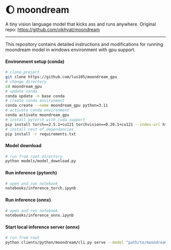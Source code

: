 # 🌔 moondream

A tiny vision language model that kicks ass and runs anywhere.
Original repo: https://github.com/vikhyat/moondream

- - - - 

This repository contains detailed instructions and modifications for running moondream model in windows environment with gpu support.

#### Environment setup (conda)
```bash
# clone project
git clone https://github.com/lus105/moondream_gpu
# change directory
cd moondream_gpu
# update conda
conda update -n base conda
# create conda environment
conda create --name moondream_gpu python=3.11
# activate conda environment
conda activate moondream_gpu
# install pytorch with cuda support
pip install torch==2.5.1+cu121 torchvision==0.20.1+cu121 --index-url https://download.pytorch.org/whl/cu121
# install rest of dependancies
pip install -r requirements.txt
```

#### Model download
```bash
# run from root directory
python models/model_download.py
```

#### Run inference (pytorch)
```bash
# open and run notebook
notebooks/inference_torch.ipynb
```

#### Run inference (onnx)
```bash
# open and run notebook
notebooks/inference_onnx.ipynb
```

#### Start local inference server (onnx)
```bash
# run from root
python clients/python/moondream/cli.py serve --model "path/to/moondream-2b-int8.mf"
```